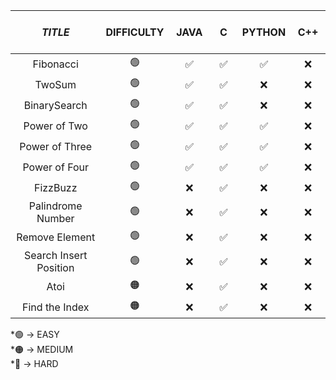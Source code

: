 

|    <i>TITLE  </i>              |   DIFFICULTY        |          &nbsp;       JAVA      &nbsp;         | &nbsp;&nbsp;&nbsp;     C    &nbsp;&nbsp;&nbsp;   |      PYTHON     | &nbsp; C++ &nbsp; |
| :----------------------:|:-------------------:|:--------------------------:|:----------------------:|:---------------:| :-------------------------: |
|           Fibonacci     |           🟢           |                            ✅      |               ✅       |           ✅      |       ❌    |
|           TwoSum        |          🟢             |                            ✅      |            ✅            |           ❌      |     ❌  |
|           BinarySearch  |          🟢           |                              ✅       |            ✅            |        ❌         |     ❌     |
|           Power of Two  |         🟢            |                                 ✅     |       ✅                 |      ✅           |     ❌     |
|           Power of Three|         🟢            |                                   ✅   |               ✅         |          ✅       |      ❌     |
|           Power of Four |         🟢           |                                 ✅       |               ✅         |           ✅      |       ❌    |
|           FizzBuzz        |        🟢            |                    ❌                    |            ✅            |           ❌      |       ❌   |
|  Palindrome Number        |        🟢            |                    ❌                    |            ✅            |           ❌      |       ❌     |
|     Remove Element        |        🟢            |                    ❌                    |            ✅            |           ❌      |        ❌    |
|  Search Insert Position    |        🟢            |                    ❌                    |            ✅            |           ❌      |      ❌      |
|           Atoi        |           🟠        |                    ❌                    |            ✅            |           ❌      |          ❌    |
|    Find the Index   |          🟠          |                    ❌                    |            ✅            |           ❌      |        ❌      |

 *🟢 -> EASY <br>
*🟠 -> MEDIUM <br>
*🔴 -> HARD <br>



